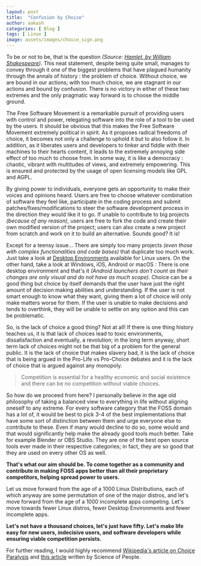 ```yaml
---
layout: post
title:  "Confusion by Choice"
author: aakash
categories: [ Blog ]
tags: [ Linux ]
image: assets/images/choice_sign.png
---
```


To be or not to be, that is the question *(Source: [Hamlet, by William Shakespeare](https://amzn.to/3iiipFi))*. This neat statement, despite being quite small, manages to convey through it one of the biggest problems that have plagued humanity through the annals of history : the problem of choice. Without choice, we are bound in our actions; with too much choice, we are stagnant in our actions and bound by confusion. There is no victory in either of these two extremes and the only pragmatic way forward is to choose the middle ground.

The Free Software Movement is a remarkable pursuit of providing users with control and power, relegating software into the role of a tool to be used by the users. It should be obvious that this makes the Free Software Movement extremely political in spirit. As it proposes radical freedoms of choice, it becomes not only a challenge to uphold it but to also follow it. In addition, as it liberates users and developers to tinker and fiddle with their machines to their hearts content, it leads to the extremely annoying side effect of too much to choose from. In some way, it is like a democracy : chaotic, vibrant with multitudes of views, and extremely empowering.  This is ensured and protected by the usage of open licensing models like GPL and AGPL. 

By giving power to individuals, everyone gets an opportunity to make their voices and opinions heard. Users are free to choose whatever combination of software they feel like, participate in the coding process and submit patches/fixes/modifications to steer the software development process in the direction they would like it to go. If unable to contribute to big projects *(because of any reason)*, users are free to fork the code and create their own modified version of the project; users can also create a new project from scratch and work on it to build an alternative. Sounds good? It is!

Except for a teensy issue...
There are simply too many projects *(even those with complex functionalities and code bases)* that duplicate too much work. Just take a look at [Desktop Environments](../linux-desktop-environments) available for Linux users. On the other hand, take a look at Windows, iOS, Android or macOS : There is one desktop environment and that's it *(Android launchers don't count as their changes are only visual and do not have as much scope)*. Choice can be a good thing but choice by itself demands that the user have just the right amount of decision making abilities and understanding. If the user is not smart enough to know what they want, giving them a lot of choice will only make matters worse for them. If the user is unable to make decisions and tends to overthink, they will be unable to settle on any option and this can be problematic. 

So, is the lack of choice a good thing? Not at all! If there is one thing history teaches us, it is that lack of choices lead to toxic environments, dissatisfaction and eventually, a revolution; in the long term anyway, short term lack of choices might not be that big of a problem for the general public. It is the lack of choice that makes slavery bad, it is the lack of choice that is being argued in the Pro-Life vs Pro-Choice debates and it is the lack of choice that is argued against any monopoly. 
> Competition is essential for a healthy economic and social existence and there can be no competition without viable choices.

So how do we proceed from here? I personally believe in the age old philosophy of taking a balanced view to everything in life without aligning oneself to any extreme. For every software category that the FOSS domain has a lot of, it would be best to pick 3-4 of the best implementations that have some sort of distinction between them and urge everyone else to contribute to these. Even if many would decline to do so, some would and that would significantly help make the already good tools much better. Take for example Blender or OBS Studio. They are one of the best open source tools ever made in their respective categories; in fact, they are so good that they are used on every other OS as well. 

**That's what our aim should be. To come together as a community and contribute in making FOSS apps better than all their proprietary competitors, helping spread power to users.**

Let us move forward from the age of a 1000 Linux Distributions, each of which anyway are some permutation of one of the major distros, and let's move forward from the age of a 1000 incomplete apps competing. Let's move towards fewer Linux distros, fewer Desktop Environments and fewer incomplete apps. 

**Let's not have a thousand choices, let's just have fifty. Let's make life easy for new users, indecisive users, and software developers while ensuring viable competition persists.**

For further reading, I would highly recommend [Wikipedia's article on Choice Paralysis](https://en.wikipedia.org/wiki/Analysis_paralysis) and [this article](https://www.scienceofpeople.com/choice-paralysis/) written by Science of People. 

